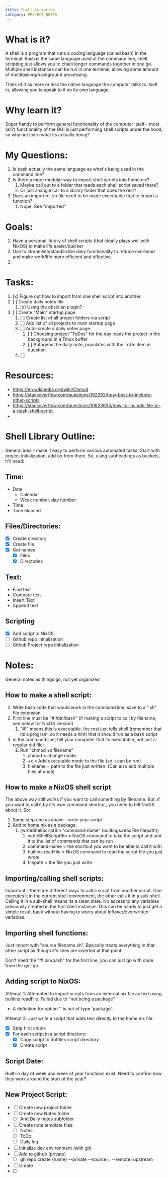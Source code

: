 ```yaml
---
title: Shell Scripting
category: PROJECT_NOTES
---
```

# What is it?
A shell is a program that runs a coding language (called bash) in the terminal. Bash is the same language used at the command line, shell scripting just allows you to chain longer commands together in one go. Multiple shell instances can be run in one terminal, allowing some amount of multitasking/background processing.

Think of it as more or less the native language the computer talks to itself in, allowing you to speak to it on its own language. 

# Why learn it?
Super handy to perform general functionality of the computer itself - most (all?) functionality of the GUI is just performing shell scripts under the hood, so why not learn what its actually doing?

# My Questions:
1. Is bash actually the same language as what's being used in the command line?
2. Is there a more modular way to import shell scripts into home.nix?
	1. Maybe call out to a folder that reads each shell script saved there?
	2. Or just a single call to a library folder that does the rest?
3. Does an imported .sh file need to be made executable first to import a function?
	1. Nope. See "imported"
# Goals:
1. Have a personal library of shell scripts (that ideally plays well with NixOS) to make life easier/quicker
2. Use to streamline/standardize daily functionality to reduce overhead and make work/life more efficient and effective.
3. 

# Tasks:
1. [x] Figure out how to import from one shell script into another.
2. [ ] Create daily notes file
	1. [x] Using the obsidian plugin?
3. [ ] Create "Main" startup page
	1. [ ] Create list of all project folders via script
	2. [ ] Add list of all projects to main startup page
	3. [ ] Auto-create a daily notes page
		1. [ ] Choosing project "ToDos" for the day loads the project in the background in a Tmux buffer
		2. [ ] Autogens the daily note, populates with the ToDo item in question
	4. [ ] 

# Resources:
- https://en.wikipedia.org/wiki/Chmod
- https://stackoverflow.com/questions/192292/how-best-to-include-other-scripts
- https://stackoverflow.com/questions/10823635/how-to-include-file-in-a-bash-shell-script
- 

# Shell Library Outline:
General idea - make it easy to perform various automated tasks. Start with project initialization, add on from there. So, using subheadings as buckets, it'll need:

## Time:
- Date 
	- Calendar
	- Week number, day number
- Time
- Time elapsed

## Files/Directories:
- [x] Create directory
- [x] Create file
- [x] Get names
	- [x] Files
	- [x] Directories

## Text:
- Find text
- Compare text
- Insert Text
- Append text

## Scripting
- [x] Add script to NixOS
- [ ] Github repo initialization
- [ ] Github Project repo initialization

# Notes:
General notes as things go, not yet organized
## How to make a shell script:
1. Write bash code that would work in the command line, save to a ".sh" file extension
2. First line must be "#!/bin/bash" (if making a script to call by filename, see below for NixOS version)
	1. "#!" means this is executable, the rest just tells shell (remember that its a program, so it needs a hint) that it should run as a bash script
3. in the command line, tell your computer that its executable, not just a regular old file:
	1. Run "chmod +x filename"
		1. chmod = change mode
		2. +x = Add executable mode to the file (so it can be run)
		3. filename = path to the file just written. (Can also add multiple files at once)
## How to make a NixOS shell script
The above way still works if you want to call something by filename. But, if you want to call it by it's own command shortcut, you need to tell NixOS about it. So:
1. Same step one as above - write your script
2. Add to home.nix as a package:
	1. (writeShellScriptBin "command-name" (builtings.readFile filepath))
		1. writeShellScriptBin = NixOS command to take the script and add it to the list of commands that can be run
		2. command-name = the shortcut you want to be able to call it with
		3. builtins.readFile = NixOS command to read the script file you just wrote 
		4. filepath = the file you just write
		
## Importing/calling shell scripts:
Important - there are different ways to call a script from another script. One executes it in the current shell environment, the other calls it in a sub-shell. Calling it in a sub-shell means its a clean slate. No access to any variables previously created in the first shell instance. This can be handy to just get a simple result back without having to worry about leftover/overwritten variables.

## Importing shell functions:
Just import with "source filename.sh". Basically treats everything in that other script as though it's lines are inserted at that point. 

Don't need the "#! bin/bash" for the first line, you can just go with code from the get-go
## Adding script to NixOS:
Attempt 1: Attempted to import scripts from an external nix file as text using builtins.readFile. Failed due to "not being a package"
- A definition for option '' is not of type 'package'.

Attempt 2: Just write a script that adds text directly to the home.nix file. 
- [x] Strip first chunk
- [x] For each script in a script directory:
	- [x] Copy script to dotfiles script directory
	- [x] Create script 

## Script Date:
Built-in day of week and week of year functions exist. Need to confirm how they work around the start of the year?

## New Project Script:
- [ ] Create new project folder
- [ ] Create new Notes folder
	- [ ] And Daily notes subfolder
- [ ] Create note template files:
	- [ ] Notes:
	- [ ] ToDo:
	- [ ] Daily log
- [ ] Initialize dev environment (with git)
- [ ] Add to github (private)
	- [ ] gh repo create {name} --private --source=. --remote=upstream
- [ ] Create 
- [ ]
